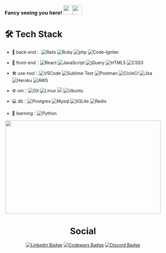 ### Fancy seeing you here! <img src="https://raw.githubusercontent.com/aemmadi/aemmadi/master/wave.gif" width="30px"><img src="https://emojis.slackmojis.com/emojis/images/1531849430/4246/blob-sunglasses.gif?1531849430" width="30"/>


# 🛠 Tech Stack

- 🔭 back-end： ![Rails](https://img.shields.io/badge/rails-%23CC0000.svg?style=flat&logo=ruby-on-rails&logoColor=white)  ![Ruby](https://img.shields.io/badge/ruby-%23CC342D.svg?style=flat&logo=ruby&logoColor=white)  ![php](https://img.shields.io/badge/-php-green?style=flat-circle&logo=php)  ![Code-Igniter](https://img.shields.io/badge/CodeIgniter-%23EF4223.svg?style=flate&logo=codeIgniter&logoColor=white)

- 👯 front-end：![React](https://img.shields.io/badge/react-%2320232a.svg?style=flat&logo=react&logoColor=%2361DAFB) ![JavaScript](https://img.shields.io/badge/-JavaScript-yellow?style=flat-circle&logo=javascript)  ![jQuery](https://img.shields.io/badge/jquery-%230769AD.svg?style=flat&logo=jquery&logoColor=white)  ![HTML5](https://img.shields.io/badge/-HTML5-yellow?style=flat-circle&logo=html5)  ![CSS3](https://img.shields.io/badge/-CSS3-yellow?style=flat-circle&logo=css3)

- :hammer_and_wrench: use-tool：![VSCode](https://img.shields.io/badge/Visual_Studio_Code-0078D4?style=flat&logo=visual%20studio%20code&logoColor=white) ![Sublime Text](https://img.shields.io/badge/sublime_text-%23575757.svg?style=flat&logo=sublime-text&logoColor=important)  ![Postman](https://img.shields.io/badge/Postman-FF6C37?style=flat&logo=postman&logoColor=white) ![CicleCI](https://img.shields.io/badge/circleci-343434?style=flat&logo=circleci&logoColor=white) ![Jira](	https://img.shields.io/badge/Jira-0052CC?style=flat&logo=Jira&logoColor=white) ![Heroku](https://img.shields.io/badge/Heroku-430098?style=flat&logo=heroku&logoColor=white) ![AWS](https://img.shields.io/badge/Amazon_AWS-232F3E?style=flat&logo=amazon-aws&logoColor=white) 

- ⚙️ om：![Git](https://img.shields.io/badge/-Git-yellow?style=flat-circle&logo=git)  ![Linux](https://img.shields.io/badge/-Linux-gray?style=flat-circle&logo=Linux)  ![](https://img.shields.io/badge/-GitHub-black?style=flat-circle&logo=GitHub)  ![Ubuntu](https://img.shields.io/badge/Ubuntu-E95420?style=flat-circle&logo=ubuntu&logoColor=white) 

- 💻 db：![Postgres](https://img.shields.io/badge/postgres-%23316192.svg?style=flat-circle&logo=postgresql&logoColor=white)  ![Mysql](https://img.shields.io/badge/-Mysql-white?style=flat-circle&logo=mysql)  ![SQLite](https://img.shields.io/badge/sqlite-%2307405e.svg?style=flat-circle&logo=sqlite&logoColor=white) ![Redis](https://img.shields.io/badge/redis-%23DD0031.svg?&style=flat&logo=redis&logoColor=white)

- 🌱 learning：![Python](https://img.shields.io/badge/-Python-yellow?style=flat&logo=Python) 



<p align="center">
<!-- <img height="300px" width="400px" src="https://github-readme-stats.vercel.app/api/top-langs/?username=mathewt-p&theme=onedark&langs_count=8"> -->
<img height="300px" width="500px" src="https://github-readme-streak-stats.herokuapp.com/?user=mathewt-p&theme=onedark&count_private=true&show_icons=true">
</p>

<div align="center">

# Social

[![Linkedin Badge](https://img.shields.io/badge/Linkedin-blue?style=flat-square&logo=Linkedin&logoColor=white&link=https://www.linkedin.com/in/mathewt-p/)](https://www.linkedin.com/in/mathewt-p/)
[![Codewars Badge](https://img.shields.io/badge/Codewars-B1361E?style=flat&logo=Codewars&logoColor=white)](https://www.codewars.com/users/mathewt-p)
[![Discord Badge](https://img.shields.io/badge/Discord-5865F2?style=flat&logo=discord&logoColor=white)](https://discordapp.com/users/Mathewt-p#7167)

